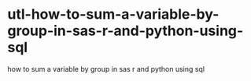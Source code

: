 # utl-how-to-sum-a-variable-by-group-in-sas-r-and-python-using-sql
how to sum a variable by group in sas r and python using sql  
